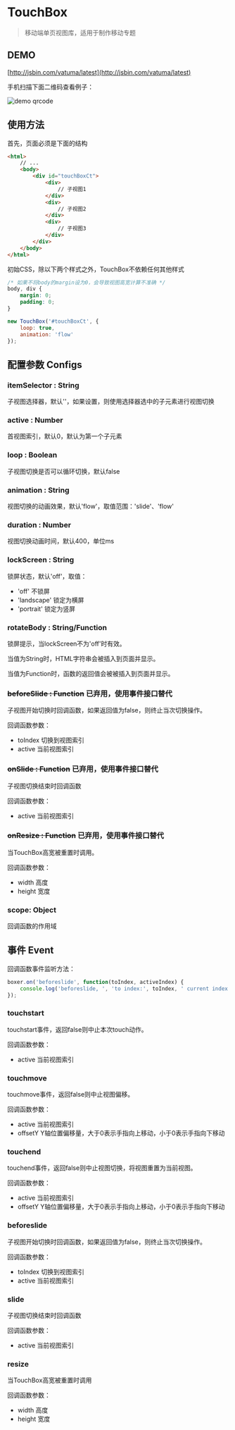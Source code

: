 TouchBox
========
> 移动端单页视图库，适用于制作移动专题


## DEMO

[http://jsbin.com/vatuma/latest](http://jsbin.com/vatuma/latest)

手机扫描下面二维码查看例子：

![demo qrcode](http://maxzhang.github.io/examples/images/touchbox-qrcode.png)

## 使用方法

首先，页面必须是下面的结构

```html
<html>
    // ...
    <body>
        <div id="touchBoxCt">
            <div>
                // 子视图1
            </div>
            <div>
                // 子视图2
            </div>
            <div>
                // 子视图3
            </div>
        </div>
    </body>
</html>
```

初始CSS，除以下两个样式之外，TouchBox不依赖任何其他样式

```css
/* 如果不将body的margin设为0，会导致视图高宽计算不准确 */
body, div {
    margin: 0;
    padding: 0;
}
```

```javascript
new TouchBox('#touchBoxCt', {
    loop: true,
    animation: 'flow'
});
```

## 配置参数 Configs

### itemSelector : String

子视图选择器，默认''，如果设置，则使用选择器选中的子元素进行视图切换

### active : Number

首视图索引，默认0，默认为第一个子元素

### loop : Boolean

子视图切换是否可以循环切换，默认false

### animation : String

视图切换的动画效果，默认'flow'，取值范围：'slide'、'flow'

### duration : Number

视图切换动画时间，默认400，单位ms

### lockScreen : String

锁屏状态，默认'off'，取值：
 * 'off'        不锁屏
 * 'landscape'  锁定为横屏
 * 'portrait'   锁定为竖屏

### rotateBody : String/Function

锁屏提示，当lockScreen不为'off'时有效。

当值为String时，HTML字符串会被插入到页面并显示。

当值为Function时，函数的返回值会被被插入到页面并显示。

### <del>beforeSlide : Function</del> **已弃用，使用事件接口替代**

子视图开始切换时回调函数，如果返回值为false，则终止当次切换操作。

回调函数参数：
 - toIndex     切换到视图索引
 - active      当前视图索引

### <del>onSlide : Function</del> **已弃用，使用事件接口替代**

子视图切换结束时回调函数

回调函数参数：
 - active      当前视图索引

### <del>onResize : Function</del> **已弃用，使用事件接口替代**

当TouchBox高宽被重置时调用。

回调函数参数：
 - width       高度
 - height      宽度

### scope: Object

回调函数的作用域


## 事件 Event

回调函数事件监听方法：
```javascript
boxer.on('beforeslide', function(toIndex, activeIndex) {
    console.log('beforeslide, ', 'to index:', toIndex, ' current index:', activeIndex);
});
```

### touchstart

touchstart事件，返回false则中止本次touch动作。

回调函数参数：
 - active      当前视图索引

### touchmove

touchmove事件，返回false则中止视图偏移。

回调函数参数：
 - active      当前视图索引
 - offsetY     Y轴位置偏移量，大于0表示手指向上移动，小于0表示手指向下移动

### touchend

touchend事件，返回false则中止视图切换，将视图重置为当前视图。

回调函数参数：
 - active      当前视图索引
 - offsetY     Y轴位置偏移量，大于0表示手指向上移动，小于0表示手指向下移动

### beforeslide

子视图开始切换时回调函数，如果返回值为false，则终止当次切换操作。

回调函数参数：
 - toIndex     切换到视图索引
 - active      当前视图索引

### slide

子视图切换结束时回调函数

回调函数参数：
 - active      当前视图索引

### resize

当TouchBox高宽被重置时调用

回调函数参数：
 - width       高度
 - height      宽度

